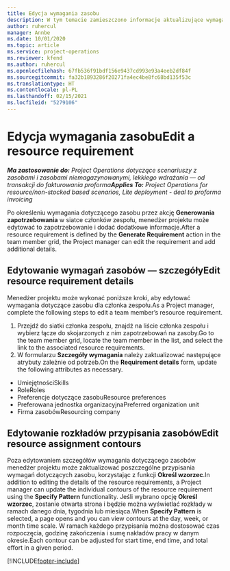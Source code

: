 ```yaml
---
title: Edycja wymagania zasobu
description: W tym temacie zamieszczono informacje aktualizujące wymaganie informacji o zasobach.
author: ruhercul
manager: Annbe
ms.date: 10/01/2020
ms.topic: article
ms.service: project-operations
ms.reviewer: kfend
ms.author: ruhercul
ms.openlocfilehash: 67fb536f91bdf156e9437cd993e93a4eeb2df84f
ms.sourcegitcommit: fa32b1893286f20271fa4ec4be8fc68bd135f53c
ms.translationtype: HT
ms.contentlocale: pl-PL
ms.lasthandoff: 02/15/2021
ms.locfileid: "5279106"
---
```

# <a name="edit-a-resource-requirement"></a><span data-ttu-id="4a932-103">Edycja wymagania zasobu</span><span class="sxs-lookup"><span data-stu-id="4a932-103">Edit a resource requirement</span></span>

<span data-ttu-id="4a932-104">_**Ma zastosowanie do:** Project Operations dotyczące scenariuszy z zasobami i zasobami niemagazynowanymi, lekkiego wdrażania — od transakcji do fakturowania proforma_</span><span class="sxs-lookup"><span data-stu-id="4a932-104">_**Applies To:** Project Operations for resource/non-stocked based scenarios, Lite deployment - deal to proforma invoicing_</span></span>

<span data-ttu-id="4a932-105">Po określeniu wymagania dotyczącego zasobu przez akcję **Generowania zapotrzebowania** w siatce członków zespołu, menedżer projektu może edytować to zapotrzebowanie i dodać dodatkowe informacje.</span><span class="sxs-lookup"><span data-stu-id="4a932-105">After a resource requirement is defined by the **Generate Requirement** action in the team member grid, the Project manager can edit the requirement and add additional details.</span></span>

## <a name="edit-resource-requirement-details"></a><span data-ttu-id="4a932-106">Edytowanie wymagań zasobów — szczegóły</span><span class="sxs-lookup"><span data-stu-id="4a932-106">Edit resource requirement details</span></span>

<span data-ttu-id="4a932-107">Menedżer projektu może wykonać poniższe kroki, aby edytować wymagania dotyczące zasobu dla członka zespołu.</span><span class="sxs-lookup"><span data-stu-id="4a932-107">As a Project manager, complete the following steps to edit a team member’s resource requirement.</span></span>

1. <span data-ttu-id="4a932-108">Przejdź do siatki członka zespołu, znajdź na liście członka zespołu i wybierz łącze do skojarzonych z nim zapotrzebowań na zasoby.</span><span class="sxs-lookup"><span data-stu-id="4a932-108">Go to the team member grid, locate the team member in the list, and select the link to the associated resource requirements.</span></span>
2. <span data-ttu-id="4a932-109">W formularzu **Szczegóły wymagania** należy zaktualizować następujące atrybuty zależnie od potrzeb.</span><span class="sxs-lookup"><span data-stu-id="4a932-109">On the **Requirement details** form, update the following attributes as necessary.</span></span>

- <span data-ttu-id="4a932-110">Umiejętności</span><span class="sxs-lookup"><span data-stu-id="4a932-110">Skills</span></span>
- <span data-ttu-id="4a932-111">Role</span><span class="sxs-lookup"><span data-stu-id="4a932-111">Roles</span></span>
- <span data-ttu-id="4a932-112">Preferencje dotyczące zasobu</span><span class="sxs-lookup"><span data-stu-id="4a932-112">Resource preferences</span></span>
- <span data-ttu-id="4a932-113">Preferowana jednostka organizacyjna</span><span class="sxs-lookup"><span data-stu-id="4a932-113">Preferred organization unit</span></span>
- <span data-ttu-id="4a932-114">Firma zasobów</span><span class="sxs-lookup"><span data-stu-id="4a932-114">Resourcing company</span></span>

## <a name="edit-resource-assignment-contours"></a><span data-ttu-id="4a932-115">Edytowanie rozkładów przypisania zasobów</span><span class="sxs-lookup"><span data-stu-id="4a932-115">Edit resource assignment contours</span></span>

<span data-ttu-id="4a932-116">Poza edytowaniem szczegółów wymagania dotyczącego zasobów menedżer projektu może zaktualizować poszczególne przypisania wymagań dotyczących zasobu, korzystając z funkcji **Określ wzorzec**.</span><span class="sxs-lookup"><span data-stu-id="4a932-116">In addition to editing the details of the resource requirements, a Project manager can update the individual contours of the resource requirement using the **Specify Pattern** functionality.</span></span> <span data-ttu-id="4a932-117">Jeśli wybrano opcję **Określ wzorzec**, zostanie otwarta strona i będzie można wyświetlać rozkłady w ramach danego dnia, tygodnia lub miesiąca.</span><span class="sxs-lookup"><span data-stu-id="4a932-117">When **Specify Pattern** is selected, a page opens and you can view contours at the day, week, or month time scale.</span></span> <span data-ttu-id="4a932-118">W ramach każdego przypisania można dostosować czas rozpoczęcia, godzinę zakończenia i sumę nakładów pracy w danym okresie.</span><span class="sxs-lookup"><span data-stu-id="4a932-118">Each contour can be adjusted for start time, end time, and total effort in a given period.</span></span>

[!INCLUDE[footer-include](../includes/footer-banner.md)]